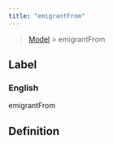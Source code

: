 ```yaml
---
title: "emigrantFrom"
---
```


> [Model](./../) > emigrantFrom

## Label

### English
emigrantFrom


## Definition



    
